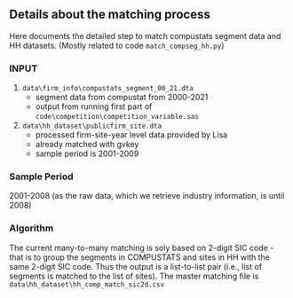 ## Details about the matching process

Here documents the detailed step to match compustats segment data and HH datasets. (Mostly related to code `match_compseg_hh.py`)

### INPUT

1. `data\firm_info\compustats_segment_00_21.dta`
    - segment data from compustat from 2000-2021
    - output from running first part of `code\competition\competition_variable.sas`
2. `data\hh_dataset\publicfirm_site.dta`
    - processed firm-site-year level data provided by Lisa
    - already matched with gvkey
    - sample period is 2001-2009

### Sample Period

2001-2008 (as the raw data, which we retrieve industry information, is until 2008)

### Algorithm

The current many-to-many matching is soly based on 2-digit SIC code - that is to group the segments in COMPUSTATS and sites in HH with the same 2-digit SIC code. Thus the output is a list-to-list pair (i.e., list of segments is matched to the list of sites). The master matching file is `data\hh_dataset\hh_comp_match_sic2d.csv`
